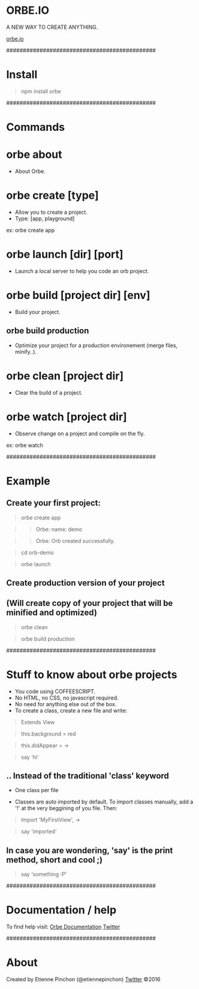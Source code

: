 # ORBE.IO

A NEW WAY TO CREATE ANYTHING.

[orbe.io](https://orbe.io)

#############################################
# Install

> npm install orbe

#############################################
# Commands

# orbe about

* About Orbe.

# orbe create [type]

* Allow you to create a project.
* Type: [app, playground]

ex: orbe create app

# orbe launch [dir] [port]

* Launch a local server to help you code an orb project.

# orbe build [project dir] [env]

* Build your project.

## orbe build production

* Optimize your project for a production environement (merge files, minify..).

# orbe clean [project dir]

* Clear the build of a project.

# orbe watch [project dir]

* Observe change on a project and compile on the fly.

ex: orbe watch

#############################################
# Example

## Create your first project:

> orbe create app

> > Orbe: name:  demo

> > Orbe: Orb created successfully.

> cd orb-demo

> orbe launch

## Create production version of your project
## (Will create copy of your project that will be minified and optimized)

> orbe clean

> orbe build production

#############################################
# Stuff to know about orbe projects

* You code using COFFEESCRIPT.
* No HTML, no CSS, no javascript required.
* No need for anything else out of the box.
* To create a class, create a new file and write: 

> Extends View

> this.background = red

> this.didAppear = ->

> 	say 'hi'

## .. Instead of the traditional 'class' keyword

* One class per file

* Classes are auto imported by default. 
To import classes manually, add a '!' at the very beggining of you file.
Then:
> Import 'MyFirstView', ->

> say 'imported'

## In case you are wondering, 'say' is the print method, short and cool ;)

> say 'something :P'

#############################################
# Documentation / help

To find help visit:
[Orbe Documentation](https://orbe.io/learn)
[Twitter](https://twitter.com/orbeio)

#############################################
# About
Created by Etienne Pinchon (@etiennepinchon)
[Twitter](https://twitter.com/etiennepinchon)
©2016
